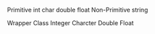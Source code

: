 


Primitive
int char  double float
Non-Primitive
string

Wrapper Class
Integer Charcter Double Float